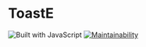 # ToastE

![Built with JavaScript](https://img.shields.io/badge/Built%20with-JavaScript-red?style=for-the-badge&logo=javascript)
[![Maintainability](https://api.codeclimate.com/v1/badges/b177b2a2328c204635b2/maintainability)](https://codeclimate.com/github/Darker21/ToastE/maintainability)